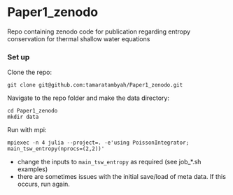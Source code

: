 # Paper1_zenodo
Repo containing zenodo code for publication regarding entropy conservation for thermal shallow water equations


### Set up
Clone the repo:
```
git clone git@github.com:tamaratambyah/Paper1_zenodo.git
```

Navigate to the repo folder and make the data directory:
```
cd Paper1_zenodo
mkdir data
```

Run with mpi:
```
mpiexec -n 4 julia --project=. -e'using PoissonIntegrator; main_tsw_entropy(nprocs=(2,2))'
```
* change the inputs to ``main_tsw_entropy`` as required (see job_*.sh examples)
* there are sometimes issues with the initial save/load of meta data. If this occurs, run again. 